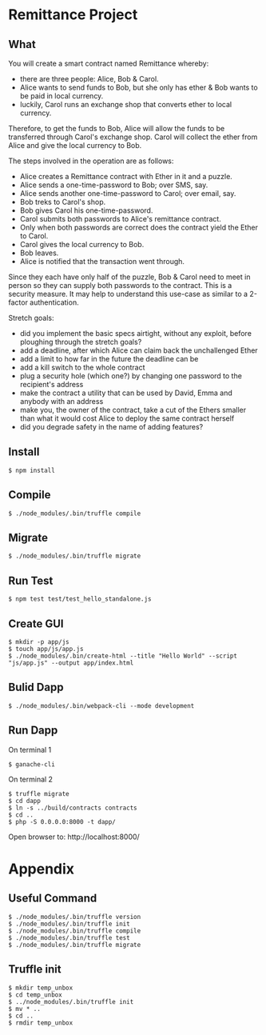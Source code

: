 # Remittance Project

## What

You will create a smart contract named Remittance whereby:

- there are three people: Alice, Bob & Carol.
- Alice wants to send funds to Bob, but she only has ether & Bob wants to be paid in local currency.
- luckily, Carol runs an exchange shop that converts ether to local currency.

Therefore, to get the funds to Bob, Alice will allow the funds to be transferred through Carol's exchange shop. Carol will collect the ether from Alice and give the local currency to Bob.

The steps involved in the operation are as follows:

- Alice creates a Remittance contract with Ether in it and a puzzle.
- Alice sends a one-time-password to Bob; over SMS, say.
- Alice sends another one-time-password to Carol; over email, say.
- Bob treks to Carol's shop.
- Bob gives Carol his one-time-password.
- Carol submits both passwords to Alice's remittance contract.
- Only when both passwords are correct does the contract yield the Ether to Carol.
- Carol gives the local currency to Bob.
- Bob leaves.
- Alice is notified that the transaction went through.

Since they each have only half of the puzzle, Bob & Carol need to meet in person so they can supply both passwords to the contract. This is a security measure. It may help to understand this use-case as similar to a 2-factor authentication.

Stretch goals:

- did you implement the basic specs airtight, without any exploit, before ploughing through the stretch goals?
- add a deadline, after which Alice can claim back the unchallenged Ether
- add a limit to how far in the future the deadline can be
- add a kill switch to the whole contract
- plug a security hole (which one?) by changing one password to the recipient's address
- make the contract a utility that can be used by David, Emma and anybody with an address
- make you, the owner of the contract, take a cut of the Ethers smaller than what it would cost Alice to deploy the same contract herself
- did you degrade safety in the name of adding features?

## Install

```
$ npm install
```

## Compile

```
$ ./node_modules/.bin/truffle compile
```

## Migrate

```
$ ./node_modules/.bin/truffle migrate
```

## Run Test

```
$ npm test test/test_hello_standalone.js
```

## Create GUI

```
$ mkdir -p app/js
$ touch app/js/app.js
$ ./node_modules/.bin/create-html --title "Hello World" --script "js/app.js" --output app/index.html
```

## Bulid Dapp

```
$ ./node_modules/.bin/webpack-cli --mode development
```

## Run Dapp

On terminal 1

```
$ ganache-cli
```

On terminal 2

```
$ truffle migrate
$ cd dapp
$ ln -s ../build/contracts contracts
$ cd ..
$ php -S 0.0.0.0:8000 -t dapp/
```

Open browser to: http://localhost:8000/

# Appendix

## Useful Command

```
$ ./node_modules/.bin/truffle version
$ ./node_modules/.bin/truffle init
$ ./node_modules/.bin/truffle compile
$ ./node_modules/.bin/truffle test
$ ./node_modules/.bin/truffle migrate
```

## Truffle init

```
$ mkdir temp_unbox
$ cd temp_unbox
$ ../node_modules/.bin/truffle init
$ mv * ..
$ cd ..
$ rmdir temp_unbox
```
